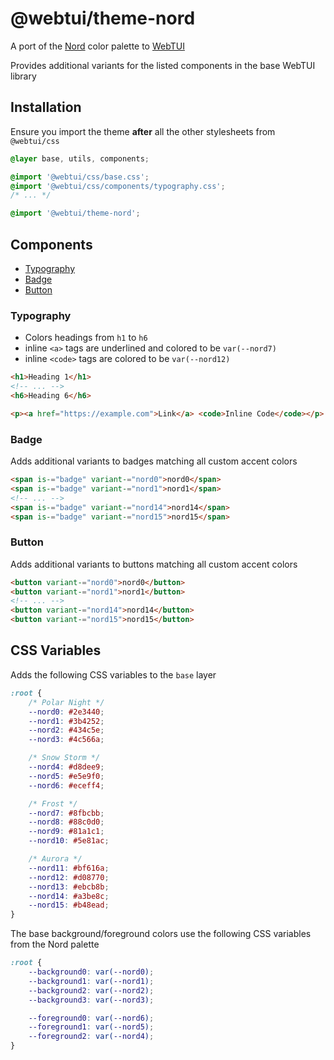 # @webtui/theme-nord

A port of the [Nord](https://nordtheme.com) color palette to [WebTUI](https://github.com/webtui/webtui)

Provides additional variants for the listed components in the base WebTUI library

## Installation

Ensure you import the theme **after** all the other stylesheets from `@webtui/css`

```css
@layer base, utils, components;

@import '@webtui/css/base.css';
@import '@webtui/css/components/typography.css';
/* ... */

@import '@webtui/theme-nord';
```

## Components

- [Typography](#typography)
- [Badge](#badge)
- [Button](#button)

### Typography

- Colors headings from `h1` to `h6`
- inline `<a>` tags are underlined and colored to be `var(--nord7)`
- inline `<code>` tags are colored to be `var(--nord12)`

```html
<h1>Heading 1</h1>
<!-- ... -->
<h6>Heading 6</h6>

<p><a href="https://example.com">Link</a> <code>Inline Code</code></p>
```

### Badge

Adds additional variants to badges matching all custom accent colors

```html
<span is-="badge" variant-="nord0">nord0</span>
<span is-="badge" variant-="nord1">nord1</span>
<!-- ... -->
<span is-="badge" variant-="nord14">nord14</span>
<span is-="badge" variant-="nord15">nord15</span>
```

### Button

Adds additional variants to buttons matching all custom accent colors

```html
<button variant-="nord0">nord0</button>
<button variant-="nord1">nord1</button>
<!-- ... -->
<button variant-="nord14">nord14</button>
<button variant-="nord15">nord15</button>
```

## CSS Variables

Adds the following CSS variables to the `base` layer

```css
:root {
    /* Polar Night */
    --nord0: #2e3440;
    --nord1: #3b4252;
    --nord2: #434c5e;
    --nord3: #4c566a;

    /* Snow Storm */
    --nord4: #d8dee9;
    --nord5: #e5e9f0;
    --nord6: #eceff4;

    /* Frost */
    --nord7: #8fbcbb;
    --nord8: #88c0d0;
    --nord9: #81a1c1;
    --nord10: #5e81ac;

    /* Aurora */
    --nord11: #bf616a;
    --nord12: #d08770;
    --nord13: #ebcb8b;
    --nord14: #a3be8c;
    --nord15: #b48ead;
}
```

The base background/foreground colors use the following CSS variables from the Nord palette

```css
:root {
    --background0: var(--nord0);
    --background1: var(--nord1);
    --background2: var(--nord2);
    --background3: var(--nord3);

    --foreground0: var(--nord6);
    --foreground1: var(--nord5);
    --foreground2: var(--nord4);
}
```

